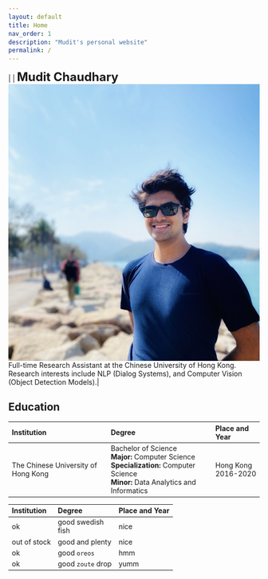 ```yaml
---
layout: default
title: Home
nav_order: 1
description: "Mudit's personal website"
permalink: /
---
```

|<img src="./me.jpg" alt="Me" align="left" style="padding: 0px; width: 1000px;" /> | <b><font size="5">Mudit Chaudhary</font></b> <br> Full-time Research Assistant at the Chinese University of Hong Kong. Research interests include NLP (Dialog Systems), and Computer Vision (Object Detection Models).|  

## Education  
| Institution        | Degree          | Place and Year |
|:------------------|:---------------------|:----------------|
| The Chinese University of Hong Kong | Bachelor of Science <br> <b>Major:</b> Computer Science <br> <b>Specialization: </b> Computer Science <br> <b>Minor:</b> Data Analytics and Informatics | Hong Kong <br> 2016-2020 |

| Institution        | Degree         | Place and Year |
|:-------------|:------------------|:------|
| ok           | good swedish <br> fish | nice  |
| out of stock | good and plenty   | nice  |
| ok           | good `oreos`      | hmm   |
| ok           | good `zoute` drop | yumm  |